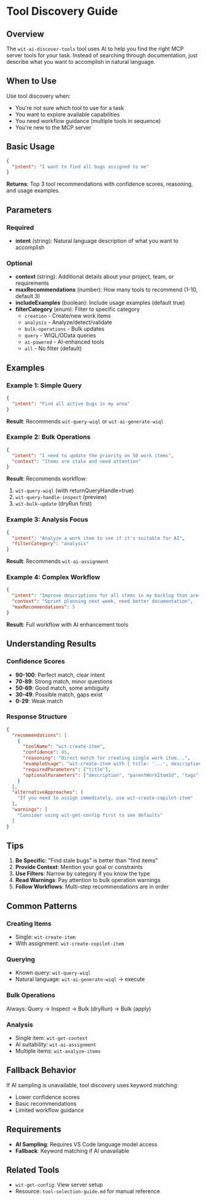 # Tool Discovery Guide

## Overview

The `wit-ai-discover-tools` tool uses AI to help you find the right MCP server tools for your task. Instead of searching through documentation, just describe what you want to accomplish in natural language.

## When to Use

Use tool discovery when:
- You're not sure which tool to use for a task
- You want to explore available capabilities
- You need workflow guidance (multiple tools in sequence)
- You're new to the MCP server

## Basic Usage

```json
{
  "intent": "I want to find all bugs assigned to me"
}
```

**Returns**: Top 3 tool recommendations with confidence scores, reasoning, and usage examples.

## Parameters

### Required
- **intent** (string): Natural language description of what you want to accomplish

### Optional
- **context** (string): Additional details about your project, team, or requirements
- **maxRecommendations** (number): How many tools to recommend (1-10, default 3)
- **includeExamples** (boolean): Include usage examples (default true)
- **filterCategory** (enum): Filter to specific category
  - `creation` - Create/new work items
  - `analysis` - Analyze/detect/validate
  - `bulk-operations` - Bulk updates
  - `query` - WIQL/OData queries
  - `ai-powered` - AI-enhanced tools
  - `all` - No filter (default)

## Examples

### Example 1: Simple Query
```json
{
  "intent": "Find all active bugs in my area"
}
```

**Result**: Recommends `wit-query-wiql` or `wit-ai-generate-wiql`

### Example 2: Bulk Operations
```json
{
  "intent": "I need to update the priority on 50 work items",
  "context": "Items are stale and need attention"
}
```

**Result**: Recommends workflow:
1. `wit-query-wiql` (with returnQueryHandle=true)
2. `wit-query-handle-inspect` (preview)
3. `wit-bulk-update` (dryRun first)

### Example 3: Analysis Focus
```json
{
  "intent": "Analyze a work item to see if it's suitable for AI",
  "filterCategory": "analysis"
}
```

**Result**: Recommends `wit-ai-assignment`

### Example 4: Complex Workflow
```json
{
  "intent": "Improve descriptions for all items in my backlog that are missing details",
  "context": "Sprint planning next week, need better documentation",
  "maxRecommendations": 5
}
```

**Result**: Full workflow with AI enhancement tools

## Understanding Results

### Confidence Scores
- **90-100**: Perfect match, clear intent
- **70-89**: Strong match, minor questions
- **50-69**: Good match, some ambiguity
- **30-49**: Possible match, gaps exist
- **0-29**: Weak match

### Response Structure
```json
{
  "recommendations": [
    {
      "toolName": "wit-create-item",
      "confidence": 95,
      "reasoning": "Direct match for creating single work item...",
      "exampleUsage": "wit-create-item with { title: '...', description: '...' }",
      "requiredParameters": ["title"],
      "optionalParameters": ["description", "parentWorkItemId", "tags"]
    }
  ],
  "alternativeApproaches": [
    "If you need to assign immediately, use wit-create-copilot-item"
  ],
  "warnings": [
    "Consider using wit-get-config first to see defaults"
  ]
}
```

## Tips

1. **Be Specific**: "Find stale bugs" is better than "find items"
2. **Provide Context**: Mention your goal or constraints
3. **Use Filters**: Narrow by category if you know the type
4. **Read Warnings**: Pay attention to bulk operation warnings
5. **Follow Workflows**: Multi-step recommendations are in order

## Common Patterns

### Creating Items
- Single: `wit-create-item`
- With assignment: `wit-create-copilot-item`

### Querying
- Known query: `wit-query-wiql`
- Natural language: `wit-ai-generate-wiql` → execute

### Bulk Operations
Always: Query → Inspect → Bulk (dryRun) → Bulk (apply)

### Analysis
- Single item: `wit-get-context`
- AI suitability: `wit-ai-assignment`
- Multiple items: `wit-analyze-items`

## Fallback Behavior

If AI sampling is unavailable, tool discovery uses keyword matching:
- Lower confidence scores
- Basic recommendations
- Limited workflow guidance

## Requirements

- **AI Sampling**: Requires VS Code language model access
- **Fallback**: Keyword matching if AI unavailable

## Related Tools

- `wit-get-config`: View server setup
- Resource: `tool-selection-guide.md` for manual reference
